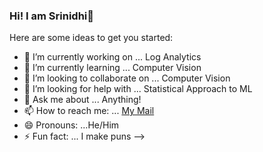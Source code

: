 ### Hi! I am Srinidhi👋



Here are some ideas to get you started:

- 🔭 I’m currently working on ... Log Analytics
- 🌱 I’m currently learning ... Computer Vision
- 👯 I’m looking to collaborate on ... Computer Vision 
- 🤔 I’m looking for help with ... Statistical Approach to ML
- 💬 Ask me about ... Anything!
- 📫 How to reach me: ... [My Mail](nsrinidhibhat6996@gmail.com)
- 😄 Pronouns: ...He/Him
- ⚡ Fun fact: ... I make puns
-->
